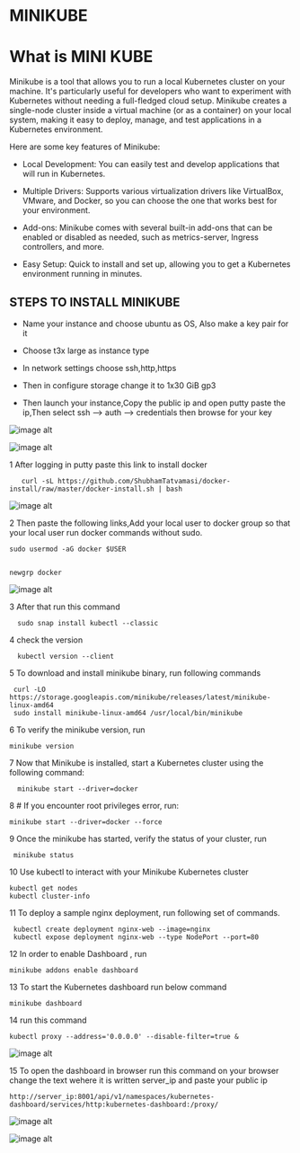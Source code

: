 # MINIKUBE

# What is MINI KUBE

Minikube is a tool that allows you to run a local Kubernetes cluster on your machine. It's particularly useful for developers who want to experiment with Kubernetes without needing a full-fledged cloud setup. Minikube creates a single-node cluster inside a virtual machine (or as a container) on your local system, making it easy to deploy, manage, and test applications in a Kubernetes environment.

Here are some key features of Minikube:

- Local Development: You can easily test and develop applications that will run in Kubernetes.

- Multiple Drivers: Supports various virtualization drivers like VirtualBox, VMware, and Docker, so you can choose the one that works best for your environment.

- Add-ons: Minikube comes with several built-in add-ons that can be enabled or disabled as needed, such as metrics-server, Ingress controllers, and more.

- Easy Setup: Quick to install and set up, allowing you to get a Kubernetes environment running in minutes.

STEPS TO INSTALL MINIKUBE 
------------------------------------------------------------------------------------------------------------------------------------------------------------------------------------------------------------------------

-  Name your instance and choose ubuntu as OS, Also make a key pair for it

- Choose t3x large as instance type

- In network settings choose ssh,http,https

- Then in configure storage change it to 1x30 GiB gp3

- Then launch your instance,Copy the public ip and open putty paste the ip,Then select ssh --> auth --> credentials then browse for your key

![image alt](https://github.com/Suhanjuneja/MINIKUBE1/blob/e7c324f39b9c4efffb5a0d9ddfaed3362d31e65e/Screenshot%20(135).png)

![image alt](https://github.com/Suhanjuneja/MINIKUBE1/blob/e747651ffe778afffb76551a8e4609c45ec59606/Screenshot%20(136).png)

  1 After logging in putty paste this link to install docker

       curl -sL https://github.com/ShubhamTatvamasi/docker-install/raw/master/docker-install.sh | bash

![image alt](https://github.com/Suhanjuneja/MINIKUBE1/blob/f0dd08e4872ccfda55878c5916e7c69d642c879e/Screenshot%20(140).png)

2 Then paste the following links,Add your local user to docker group so that your local user run docker commands without sudo.

    sudo usermod -aG docker $USER


    newgrp docker

![image alt](https://github.com/Suhanjuneja/MINIKUBE1/blob/e40dcf788358329c9c8be1baa71a36a347a1d965/Screenshot%20(145).png)

3 After that run this command

      sudo snap install kubectl --classic
      
4 check the version

      kubectl version --client

5  To download and install minikube binary, run following commands

     curl -LO https://storage.googleapis.com/minikube/releases/latest/minikube-linux-amd64   
     sudo install minikube-linux-amd64 /usr/local/bin/minikube
     
6 To verify the minikube version, run

    minikube version

7 Now that Minikube is installed, start a Kubernetes cluster using the following command:

      minikube start --driver=docker

8 # If you encounter root privileges error, run:

    minikube start --driver=docker --force
    
9  Once the minikube has started, verify the status of your cluster, run

     minikube status

10 Use kubectl to interact with your Minikube Kubernetes cluster

    kubectl get nodes
    kubectl cluster-info

11 To deploy a sample nginx deployment, run following set of commands.

     kubectl create deployment nginx-web --image=nginx
     kubectl expose deployment nginx-web --type NodePort --port=80

12 In order to enable Dashboard , run

    minikube addons enable dashboard

13 To start the Kubernetes dashboard run below command

    minikube dashboard
    
14 run this command

    kubectl proxy --address='0.0.0.0' --disable-filter=true &

![image alt](https://github.com/Suhanjuneja/MINIKUBE1/blob/54afbc9168de4b63d7bd9bf8fd7fa80b37149f06/Screenshot%20(147).png)

15 To open the dashboard in browser run this command on your browser change the text wehere it is written server_ip and paste your public ip 

    http://server_ip:8001/api/v1/namespaces/kubernetes-dashboard/services/http:kubernetes-dashboard:/proxy/


![image alt](https://github.com/Suhanjuneja/MINIKUBE1/blob/432326cb77282d3d5072e230d3aa8e181cb59b17/Screenshot%20(148).png)


![image alt](https://github.com/Suhanjuneja/MINIKUBE1/blob/49d0a5a7176b3270a1ba01b88b7810d51a1c0573/Screenshot%20(149).png)

